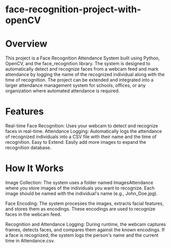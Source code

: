# face-recognition-project-with-openCV

# Overview
This project is a Face Recognition Attendance System built using Python, OpenCV, and the face_recognition library. The system is designed to automatically detect and recognize faces from a webcam feed and mark attendance by logging the name of the recognized individual along with the time of recognition. The project can be extended and integrated into a larger attendance management system for schools, offices, or any organization where automated attendance is required.

# Features
Real-time Face Recognition: Uses your webcam to detect and recognize faces in real-time.
Attendance Logging: Automatically logs the attendance of recognized individuals into a CSV file with their name and the time of recognition.
Easy to Extend: Easily add more images to expand the recognition database.

# How It Works
Image Collection: The system uses a folder named ImagesAttendance where you store images of the individuals you want to recognize. Each image should be named with the individual's name (e.g., John_Doe.jpg).

Face Encoding: The system processes the images, extracts facial features, and stores them as encodings. These encodings are used to recognize faces in the webcam feed.

Recognition and Attendance Logging: During runtime, the webcam captures frames, detects faces, and compares them against the known encodings. If a face is recognized, the system logs the person's name and the current time in Attendance.csv.
